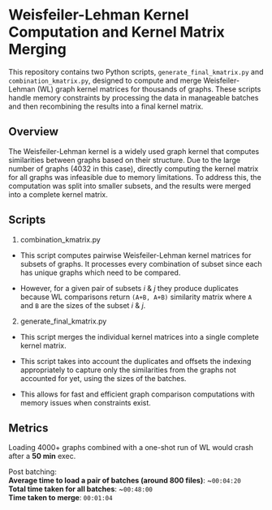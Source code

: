 # Weisfeiler-Lehman Kernel Computation and Kernel Matrix Merging

This repository contains two Python scripts, `generate_final_kmatrix.py` and `combination_kmatrix.py`, designed to compute and merge Weisfeiler-Lehman (WL) graph kernel matrices for thousands of graphs. These scripts handle memory constraints by processing the data in manageable 
batches and then recombining the results into a final kernel matrix.

## Overview

The Weisfeiler-Lehman kernel is a widely used graph kernel that computes similarities between graphs based on their structure. Due to the large number of graphs (4032 in this case), directly computing the kernel matrix for all graphs was infeasible due to memory limitations. To address this, the computation was split into smaller subsets, and the results were merged into a complete kernel matrix.

## Scripts

1. combination_kmatrix.py

- This script computes pairwise Weisfeiler-Lehman kernel matrices for subsets of graphs. It processes every combination of subset since each has unique graphs which need to be compared. 

- However, for a given pair of subsets *i* & *j* they produce duplicates because WL comparisons return `(A+B, A+B)` similarity matrix where `A` and `B` are the sizes of the subset *i* & *j*.

2. generate_final_kmatrix.py

- This script merges the individual kernel matrices into a single complete kernel matrix.

- This script takes into account the duplicates and offsets the indexing appropriately to capture only the similarities from the graphs not accounted for yet, using the sizes of the batches.

- This allows for fast and efficient graph comparison computations with memory issues when constraints exist.

## Metrics
Loading 4000+ graphs combined with a one-shot run of WL would crash after a **50 min** exec.

Post batching:
<br/>
**Average time to load a pair of batches (around 800 files)**: ~`00:04:20`
<br/>
**Total time taken for all batches**: ~`00:48:00`
<br/>
**Time taken to merge**: `00:01:04`
<br/>
